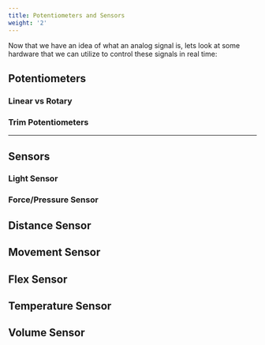```yaml
---
title: Potentiometers and Sensors
weight: '2'
---
```


Now that we have an idea of what an analog signal is, lets look at some hardware that we can utilize to control these signals in real time:

## Potentiometers

### Linear vs Rotary

### Trim Potentiometers

---

## Sensors

### Light Sensor

### Force/Pressure Sensor

## Distance Sensor

## Movement Sensor

## Flex Sensor

## Temperature Sensor

## Volume Sensor